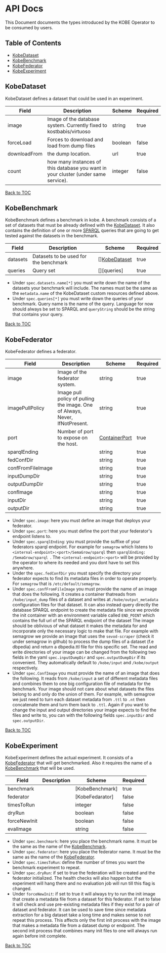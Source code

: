 # API Docs

This Document documents the types introduced by the KOBE Operator to be consumed by users.

## Table of Contents
* [KobeDataset](#kobedataset)
* [KobeBenchmark](#kobebenchmark)
* [KobeFederator](#kobefederator)
* [KobeExperiment](#kobeexperiment)

## KobeDataset

KobeDataset defines a dataset that could be used in an experiment.

| Field | Description | Scheme | Required |
| ----- | ----------- | ------ | -------- |
| image | Image of the database system. Currently fixed to kostbabis/virtuoso | string | true |
| forceLoad | Forces to download and load from dump files | boolean | false |
| downloadFrom | the dump location. | url | true |
| count | how many instances of this database you want in your cluster (under same service). | integer | false |

[Back to TOC](#table-of-contents)

## KobeBenchmark

KobeBenchmark defines a benchmark in kobe.
A benchmark consists of a set of datasets that must be already defined with the [KobeDataset](#kobedataset). 
It also contains the definition of one or more [SPARQL](https://www.w3.org/TR/sparql11-query/) queries 
that are going to get tested against the datasets in the benchmark.

| Field | Description | Scheme | Required |
| ----- | ----------- | ------ | -------- |
| datasets | Datasets to be used for the benchmark | [][KobeDataset](#kobedataset) | true |
| queries | Query set | [][queries] | true |

- Under `spec.datasets.name[*]` you must write down the name of the datasets your benchmark will include. 
  The names must be the same as the `metadata.name` of the KobeDataset custom resources defined above.
- Under `spec.queries[*]` you must write down the queries of your benchmark. Query name is the name of the query. 
  Language for now should always be set to SPARQL and `queryString` should be the string that contains your query.

[Back to TOC](#table-of-contents)

## KobeFederator

KobeFederator defines a federator.

| Field | Description | Scheme | Required |
| ----- | ----------- | ------ | -------- |
| image | Image of the federator system. | string | true |
| imagePullPolicy | Image pull policy of pulling the image. One of Always, Never, IfNotPresent. | string | true |
| port | Number of port to expose on the host. | [ContainerPort](https://kubernetes.io/docs/reference/generated/kubernetes-api/v1.11/#containerport-v1-core) | true |
| sparqlEnding | | string | true |
| fedConfDir |  | string | true |
| confFromFileImage |  | string | true |
| inputDumpDir | | string | true |
| outputDumpDir |  | string | true |
| confImage |  | string | true |
| inputDir |  | string | true |
| outputDir |  | string | true |

- Under `spec.image`: here you must define an image that deploys your federator.
- Under `spec.port`: here you must define the port that your federator's endpoint listens to.
- Under `spec.sparqlEnding`: you must provide the suffixe of your federators sparql endpoint.
  For example for `semagrow` which listens to `<internal-endpoint>:<port>/SemaGrow/sparql` 
  then `sparqlEnding: /SemaGrow/sparql `. The `<internal-endpoint>:<port>` will be provided 
  by the operator to where its needed and you dont have to set this anywhere.
- Under the `spec.fedConfDir` you must specify the directory your federator 
  expects to find its metadata files in order to operate properly. 
  For `semagrow` that is `/etc/default/semagrow`.
- Under `spec.confFromFileImage` you must provide the name of an image that does the following.
  It creates a container thatreads from `/kobe/input_dump` files of a dataset and 
  writes at `/kobe/output_metadata` configuration files for that dataset.
  It can also instead query directly the database SPARQL endpoint to create 
  the metadata file since we provide the init container with an environment 
  variable called `END_POINT` which contains the full url of the SPARQL endpoint of the dataset
  The image should be oblivious of what dataset it makes the metadata for and incorporate 
  only the necessary logic to make that file. For example with semagrow we provide an 
  image that uses the `sevod-scraper` (check it under semagrow in github) to process 
  the dump files of a dataset (f.e dbpedia) and return a dbpedia.ttl file for this specific set.
  The read and write directories of your image can be changed from the following two 
  fields in the yaml `spec.inputDumpDir` and `spec.outputDumpDir` if its convenient.
  They automatically default to `/kobe/input` and `/kobe/output` respectively.
- Under `spec.ConfImage` you must provide the name of an image that does the following.
  It reads from `/kobe/input` a set of different metadata files and combines them 
  to one big configuration file of metadata for the benchmark. Your image should 
  not care about what datasets the files belong to and only do the union of them.
  For example, with semagrow we just need to turn each dataset metadata from `.ttl` to `.nt` 
  then concatenate them and turn them back to `.ttl`. Again if you want to change 
  the input and output directories your image expects to find the files and write to, 
  you can with the following fields `spec.inputDir` and `spec.outputDir`.

[Back to TOC](#table-of-contents)

## KobeExperiment

KobeExperiment defines the actual experiment. It consists of a [KobeFederator](#kobefederator)
that will get benchmarked. Also it requires the name of a [KobeBenchmark](#kobebenchmark) that will be used.

| Field | Description | Scheme | Required |
| ----- | ----------- | ------ | -------- |
| benchmark | | [KobeBenchmark] | true |
| federator | | [KobeFedarator] | false |
| timesToRun | | integer | false |
| dryRun |  | boolean | false |
| forceNewInit |  | boolean | false |
| evalImage |  | string | false |

- Under `spec.benchmark`: here you place the benchmark name. It must be the same as the name of the 
  [KobeBenchmark](#kobebenchmark).
- Under `spec.federator`: here you place the federator name. It must be the same as the name of the
  [KobeFederator](#kobefederator).
- Under `spec.timesToRun`: define the number of times you want the benchmark experiment to repeat.
- Under `spec.dryRun`: if set to true the federation will be created and the federator initialized. 
  The health checks will also happen but the experiment will hang there and no evaluation job will run till this flag is changed.
- Under `forceNewInit`: if set to true it will always try to run the init image that create a metadata file 
  from a dataset for this federator. If set to false it will check and use pre-existing metadata files 
  if they exist for a pair of dataset and federator.
  It can be used to save time since metadata extraction for a big dataset take a long time and makes sense to not repeat this process.
  This affects only the first init process with the image that makes a metadata file from a dataset dump or endpoint.
  The second init process that combines many init files to one will always run again before init complete.

[Back to TOC](#table-of-contents)
